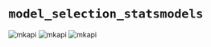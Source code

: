 # `model_selection_statsmodels`


![mkapi](skforecast.model_selection_statsmodels.backtesting_sarimax)
![mkapi](skforecast.model_selection_statsmodels.cv_sarimax)
![mkapi](skforecast.model_selection_statsmodels.grid_search_sarimax)

